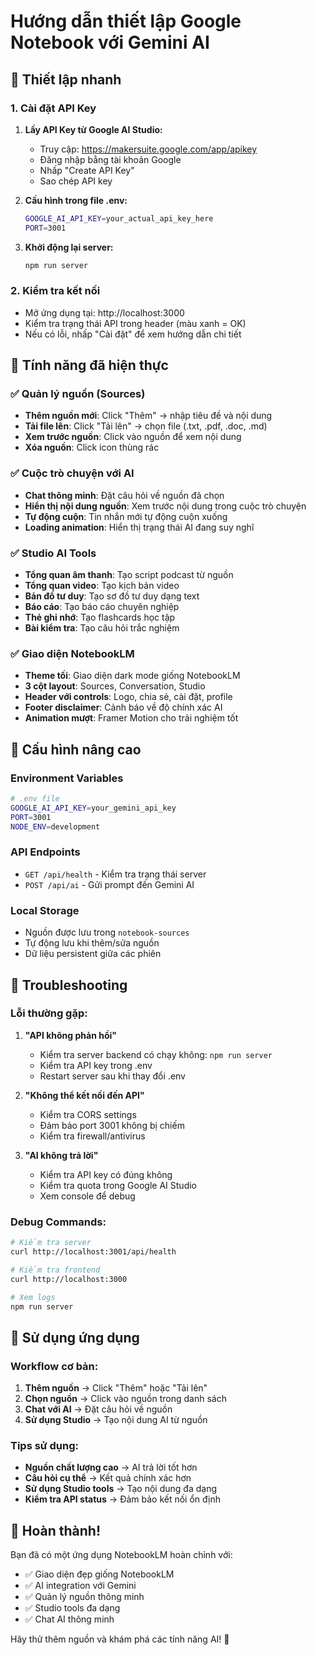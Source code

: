 # Hướng dẫn thiết lập Google Notebook với Gemini AI

## 🚀 Thiết lập nhanh

### 1. Cài đặt API Key

1. **Lấy API Key từ Google AI Studio:**
   - Truy cập: https://makersuite.google.com/app/apikey
   - Đăng nhập bằng tài khoản Google
   - Nhấp "Create API Key"
   - Sao chép API key

2. **Cấu hình trong file .env:**
   ```bash
   GOOGLE_AI_API_KEY=your_actual_api_key_here
   PORT=3001
   ```

3. **Khởi động lại server:**
   ```bash
   npm run server
   ```

### 2. Kiểm tra kết nối

- Mở ứng dụng tại: http://localhost:3000
- Kiểm tra trạng thái API trong header (màu xanh = OK)
- Nếu có lỗi, nhấp "Cài đặt" để xem hướng dẫn chi tiết

## 🎯 Tính năng đã hiện thực

### ✅ Quản lý nguồn (Sources)
- **Thêm nguồn mới**: Click "Thêm" → nhập tiêu đề và nội dung
- **Tải file lên**: Click "Tải lên" → chọn file (.txt, .pdf, .doc, .md)
- **Xem trước nguồn**: Click vào nguồn để xem nội dung
- **Xóa nguồn**: Click icon thùng rác

### ✅ Cuộc trò chuyện với AI
- **Chat thông minh**: Đặt câu hỏi về nguồn đã chọn
- **Hiển thị nội dung nguồn**: Xem trước nội dung trong cuộc trò chuyện
- **Tự động cuộn**: Tin nhắn mới tự động cuộn xuống
- **Loading animation**: Hiển thị trạng thái AI đang suy nghĩ

### ✅ Studio AI Tools
- **Tổng quan âm thanh**: Tạo script podcast từ nguồn
- **Tổng quan video**: Tạo kịch bản video
- **Bản đồ tư duy**: Tạo sơ đồ tư duy dạng text
- **Báo cáo**: Tạo báo cáo chuyên nghiệp
- **Thẻ ghi nhớ**: Tạo flashcards học tập
- **Bài kiểm tra**: Tạo câu hỏi trắc nghiệm

### ✅ Giao diện NotebookLM
- **Theme tối**: Giao diện dark mode giống NotebookLM
- **3 cột layout**: Sources, Conversation, Studio
- **Header với controls**: Logo, chia sẻ, cài đặt, profile
- **Footer disclaimer**: Cảnh báo về độ chính xác AI
- **Animation mượt**: Framer Motion cho trải nghiệm tốt

## 🔧 Cấu hình nâng cao

### Environment Variables
```bash
# .env file
GOOGLE_AI_API_KEY=your_gemini_api_key
PORT=3001
NODE_ENV=development
```

### API Endpoints
- `GET /api/health` - Kiểm tra trạng thái server
- `POST /api/ai` - Gửi prompt đến Gemini AI

### Local Storage
- Nguồn được lưu trong `notebook-sources`
- Tự động lưu khi thêm/sửa nguồn
- Dữ liệu persistent giữa các phiên

## 🐛 Troubleshooting

### Lỗi thường gặp:

1. **"API không phản hồi"**
   - Kiểm tra server backend có chạy không: `npm run server`
   - Kiểm tra API key trong .env
   - Restart server sau khi thay đổi .env

2. **"Không thể kết nối đến API"**
   - Kiểm tra CORS settings
   - Đảm bảo port 3001 không bị chiếm
   - Kiểm tra firewall/antivirus

3. **"AI không trả lời"**
   - Kiểm tra API key có đúng không
   - Kiểm tra quota trong Google AI Studio
   - Xem console để debug

### Debug Commands:
```bash
# Kiểm tra server
curl http://localhost:3001/api/health

# Kiểm tra frontend
curl http://localhost:3000

# Xem logs
npm run server
```

## 📱 Sử dụng ứng dụng

### Workflow cơ bản:
1. **Thêm nguồn** → Click "Thêm" hoặc "Tải lên"
2. **Chọn nguồn** → Click vào nguồn trong danh sách
3. **Chat với AI** → Đặt câu hỏi về nguồn
4. **Sử dụng Studio** → Tạo nội dung AI từ nguồn

### Tips sử dụng:
- **Nguồn chất lượng cao** → AI trả lời tốt hơn
- **Câu hỏi cụ thể** → Kết quả chính xác hơn
- **Sử dụng Studio tools** → Tạo nội dung đa dạng
- **Kiểm tra API status** → Đảm bảo kết nối ổn định

## 🎉 Hoàn thành!

Bạn đã có một ứng dụng NotebookLM hoàn chỉnh với:
- ✅ Giao diện đẹp giống NotebookLM
- ✅ AI integration với Gemini
- ✅ Quản lý nguồn thông minh
- ✅ Studio tools đa dạng
- ✅ Chat AI thông minh

Hãy thử thêm nguồn và khám phá các tính năng AI! 🚀
